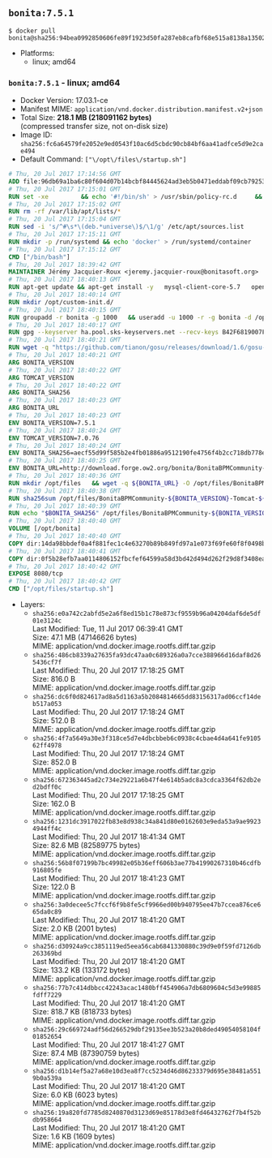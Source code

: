 ## `bonita:7.5.1`

```console
$ docker pull bonita@sha256:94bea0992850606fe89f1923d50fa287eb8cafbf68e515a8138a1350200543d4
```

-	Platforms:
	-	linux; amd64

### `bonita:7.5.1` - linux; amd64

-	Docker Version: 17.03.1-ce
-	Manifest MIME: `application/vnd.docker.distribution.manifest.v2+json`
-	Total Size: **218.1 MB (218091162 bytes)**  
	(compressed transfer size, not on-disk size)
-	Image ID: `sha256:fc6a64579fe2052e9ed0543f10ac6d5cbdc90cb84bf6aa41adfce5d9e2cae494`
-	Default Command: `["\/opt\/files\/startup.sh"]`

```dockerfile
# Thu, 20 Jul 2017 17:14:56 GMT
ADD file:96db69a1ba6c80f604d07b14bcbf84445624ad3eb5b0471eddabf09cb7925366 in / 
# Thu, 20 Jul 2017 17:15:01 GMT
RUN set -xe 		&& echo '#!/bin/sh' > /usr/sbin/policy-rc.d 	&& echo 'exit 101' >> /usr/sbin/policy-rc.d 	&& chmod +x /usr/sbin/policy-rc.d 		&& dpkg-divert --local --rename --add /sbin/initctl 	&& cp -a /usr/sbin/policy-rc.d /sbin/initctl 	&& sed -i 's/^exit.*/exit 0/' /sbin/initctl 		&& echo 'force-unsafe-io' > /etc/dpkg/dpkg.cfg.d/docker-apt-speedup 		&& echo 'DPkg::Post-Invoke { "rm -f /var/cache/apt/archives/*.deb /var/cache/apt/archives/partial/*.deb /var/cache/apt/*.bin || true"; };' > /etc/apt/apt.conf.d/docker-clean 	&& echo 'APT::Update::Post-Invoke { "rm -f /var/cache/apt/archives/*.deb /var/cache/apt/archives/partial/*.deb /var/cache/apt/*.bin || true"; };' >> /etc/apt/apt.conf.d/docker-clean 	&& echo 'Dir::Cache::pkgcache ""; Dir::Cache::srcpkgcache "";' >> /etc/apt/apt.conf.d/docker-clean 		&& echo 'Acquire::Languages "none";' > /etc/apt/apt.conf.d/docker-no-languages 		&& echo 'Acquire::GzipIndexes "true"; Acquire::CompressionTypes::Order:: "gz";' > /etc/apt/apt.conf.d/docker-gzip-indexes 		&& echo 'Apt::AutoRemove::SuggestsImportant "false";' > /etc/apt/apt.conf.d/docker-autoremove-suggests
# Thu, 20 Jul 2017 17:15:02 GMT
RUN rm -rf /var/lib/apt/lists/*
# Thu, 20 Jul 2017 17:15:04 GMT
RUN sed -i 's/^#\s*\(deb.*universe\)$/\1/g' /etc/apt/sources.list
# Thu, 20 Jul 2017 17:15:11 GMT
RUN mkdir -p /run/systemd && echo 'docker' > /run/systemd/container
# Thu, 20 Jul 2017 17:15:12 GMT
CMD ["/bin/bash"]
# Thu, 20 Jul 2017 18:39:42 GMT
MAINTAINER Jérémy Jacquier-Roux <jeremy.jacquier-roux@bonitasoft.org>
# Thu, 20 Jul 2017 18:40:13 GMT
RUN apt-get update && apt-get install -y   mysql-client-core-5.7   openjdk-8-jre-headless   postgresql-client   unzip   wget   zip   && rm -rf /var/lib/apt/lists/*
# Thu, 20 Jul 2017 18:40:14 GMT
RUN mkdir /opt/custom-init.d/
# Thu, 20 Jul 2017 18:40:15 GMT
RUN groupadd -r bonita -g 1000   && useradd -u 1000 -r -g bonita -d /opt/bonita/ -s /sbin/nologin -c "Bonita User" bonita
# Thu, 20 Jul 2017 18:40:17 GMT
RUN gpg --keyserver ha.pool.sks-keyservers.net --recv-keys B42F6819007F00F88E364FD4036A9C25BF357DD4
# Thu, 20 Jul 2017 18:40:21 GMT
RUN wget -q "https://github.com/tianon/gosu/releases/download/1.6/gosu-$(dpkg --print-architecture)" -O /usr/local/bin/gosu   && wget -q "https://github.com/tianon/gosu/releases/download/1.6/gosu-$(dpkg --print-architecture).asc" -O /usr/local/bin/gosu.asc   && gpg --verify /usr/local/bin/gosu.asc   && rm /usr/local/bin/gosu.asc   && chmod +x /usr/local/bin/gosu
# Thu, 20 Jul 2017 18:40:21 GMT
ARG BONITA_VERSION
# Thu, 20 Jul 2017 18:40:22 GMT
ARG TOMCAT_VERSION
# Thu, 20 Jul 2017 18:40:22 GMT
ARG BONITA_SHA256
# Thu, 20 Jul 2017 18:40:23 GMT
ARG BONITA_URL
# Thu, 20 Jul 2017 18:40:23 GMT
ENV BONITA_VERSION=7.5.1
# Thu, 20 Jul 2017 18:40:24 GMT
ENV TOMCAT_VERSION=7.0.76
# Thu, 20 Jul 2017 18:40:24 GMT
ENV BONITA_SHA256=aecf55d99f585b2e4fb01886a9512190fe4756f4b2cc718db778e3f9ce6848df
# Thu, 20 Jul 2017 18:40:25 GMT
ENV BONITA_URL=http://download.forge.ow2.org/bonita/BonitaBPMCommunity-7.5.1-Tomcat-7.0.76.zip
# Thu, 20 Jul 2017 18:40:36 GMT
RUN mkdir /opt/files   && wget -q ${BONITA_URL} -O /opt/files/BonitaBPMCommunity-${BONITA_VERSION}-Tomcat-${TOMCAT_VERSION}.zip
# Thu, 20 Jul 2017 18:40:38 GMT
RUN sha256sum /opt/files/BonitaBPMCommunity-${BONITA_VERSION}-Tomcat-${TOMCAT_VERSION}.zip
# Thu, 20 Jul 2017 18:40:39 GMT
RUN echo "$BONITA_SHA256" /opt/files/BonitaBPMCommunity-${BONITA_VERSION}-Tomcat-${TOMCAT_VERSION}.zip | sha256sum -c -
# Thu, 20 Jul 2017 18:40:40 GMT
VOLUME [/opt/bonita]
# Thu, 20 Jul 2017 18:40:40 GMT
COPY dir:14da98bbdef0a4f881fec1c4e63270b89b849fd97a1e073f69fe60f8f0498bb1 in /opt/files 
# Thu, 20 Jul 2017 18:40:41 GMT
COPY dir:0f5b28efb7aa0114806152fbcfef64599a58d3bd42d494d262f29d8f3408ea15 in /opt/templates 
# Thu, 20 Jul 2017 18:40:42 GMT
EXPOSE 8080/tcp
# Thu, 20 Jul 2017 18:40:42 GMT
CMD ["/opt/files/startup.sh"]
```

-	Layers:
	-	`sha256:e0a742c2abfd5e2a6f8ed15b1c78e873cf9559b96a04204daf6de5df01e3124c`  
		Last Modified: Tue, 11 Jul 2017 06:39:41 GMT  
		Size: 47.1 MB (47146626 bytes)  
		MIME: application/vnd.docker.image.rootfs.diff.tar.gzip
	-	`sha256:486cb8339a27635fa93dc47aa0c689326a0a7cce388966d16daf8d265436cf7f`  
		Last Modified: Thu, 20 Jul 2017 17:18:25 GMT  
		Size: 816.0 B  
		MIME: application/vnd.docker.image.rootfs.diff.tar.gzip
	-	`sha256:dc6f0d824617ad8a5d1163a5b2084814665dd83156317ad06ccf14deb517a053`  
		Last Modified: Thu, 20 Jul 2017 17:18:24 GMT  
		Size: 512.0 B  
		MIME: application/vnd.docker.image.rootfs.diff.tar.gzip
	-	`sha256:4f7a5649a30e3f318ce5d7e4dbcbbeb6c0938c4cbae4d4a641fe910562ff4978`  
		Last Modified: Thu, 20 Jul 2017 17:18:24 GMT  
		Size: 852.0 B  
		MIME: application/vnd.docker.image.rootfs.diff.tar.gzip
	-	`sha256:672363445ad2c734e29221a6b47f4e614b5adc8a3cdca3364f62db2ed2bdff0c`  
		Last Modified: Thu, 20 Jul 2017 17:18:25 GMT  
		Size: 162.0 B  
		MIME: application/vnd.docker.image.rootfs.diff.tar.gzip
	-	`sha256:1231dc3917022fb83e8d938c34a841d80e0162603e9eda53a9ae99234944ff4c`  
		Last Modified: Thu, 20 Jul 2017 18:41:34 GMT  
		Size: 82.6 MB (82589775 bytes)  
		MIME: application/vnd.docker.image.rootfs.diff.tar.gzip
	-	`sha256:56b8f07199b7bc49982e05b36eff606b3ae77b41990267310b46cdfb916805fe`  
		Last Modified: Thu, 20 Jul 2017 18:41:23 GMT  
		Size: 122.0 B  
		MIME: application/vnd.docker.image.rootfs.diff.tar.gzip
	-	`sha256:3a0decee5c7fccf6f9b8fe5cf9966ed00b940795ee47b7ccea876ce665da0c89`  
		Last Modified: Thu, 20 Jul 2017 18:41:20 GMT  
		Size: 2.0 KB (2001 bytes)  
		MIME: application/vnd.docker.image.rootfs.diff.tar.gzip
	-	`sha256:d30924a9cc3851119ed5eea56cab6841330880c39d9e0f59fd7126db263369bd`  
		Last Modified: Thu, 20 Jul 2017 18:41:20 GMT  
		Size: 133.2 KB (133172 bytes)  
		MIME: application/vnd.docker.image.rootfs.diff.tar.gzip
	-	`sha256:77b7c414dbbcc42243acac1480bff454906a7db6809604c5d3e99885fdff7229`  
		Last Modified: Thu, 20 Jul 2017 18:41:20 GMT  
		Size: 818.7 KB (818733 bytes)  
		MIME: application/vnd.docker.image.rootfs.diff.tar.gzip
	-	`sha256:29c669724adf56d266529dbf29135ee3b523a20b8ded49054058104f01852654`  
		Last Modified: Thu, 20 Jul 2017 18:41:27 GMT  
		Size: 87.4 MB (87390759 bytes)  
		MIME: application/vnd.docker.image.rootfs.diff.tar.gzip
	-	`sha256:d1b14ef5a27a68e10d3ea8f7cc5234d46d86233379d695e38481a5519b0a539a`  
		Last Modified: Thu, 20 Jul 2017 18:41:20 GMT  
		Size: 6.0 KB (6023 bytes)  
		MIME: application/vnd.docker.image.rootfs.diff.tar.gzip
	-	`sha256:19a820fd7785d8240870d3123d69e85178d3e8fd46432762f7b4f52bdb958664`  
		Last Modified: Thu, 20 Jul 2017 18:41:20 GMT  
		Size: 1.6 KB (1609 bytes)  
		MIME: application/vnd.docker.image.rootfs.diff.tar.gzip
